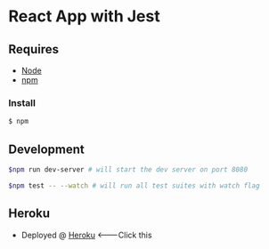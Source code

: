 # React App with Jest

## Requires

- [Node](https://nodejs.org/en/download)
- [npm](https://www.npmjs.com/)

### Install

```bash
$ npm
```

## Development

```bash
$npm run dev-server # will start the dev server on port 8080
```

```bash
$npm test -- --watch # will run all test suites with watch flag
```

## Heroku

- Deployed @
  [Heroku](https://expense-react-app-fend17.herokuapp.com/) <---Click this
